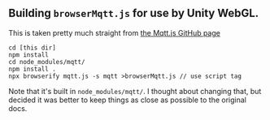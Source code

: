 
## Building `browserMqtt.js` for use by Unity WebGL.

This is taken pretty much straight from [the Mqtt.js GitHub page](https://github.com/mqttjs/MQTT.js#browser)

```
cd [this dir]
npm install
cd node_modules/mqtt/
npm install .
npx browserify mqtt.js -s mqtt >browserMqtt.js // use script tag
```

Note that it's built in  `node_modules/mqtt/`. I thought about changing that, but decided it was better to keep things as close as possible to the original docs.

